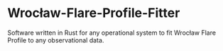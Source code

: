 # Wrocław-Flare-Profile-Fitter
Software written in Rust for any operational system to fit Wrocław Flare Profile to any observational data.
